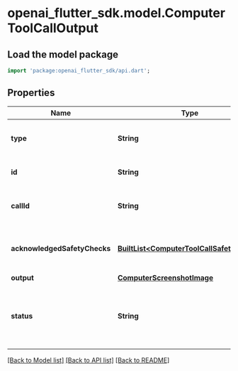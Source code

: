 # openai_flutter_sdk.model.ComputerToolCallOutput

## Load the model package
```dart
import 'package:openai_flutter_sdk/api.dart';
```

## Properties
Name | Type | Description | Notes
------------ | ------------- | ------------- | -------------
**type** | **String** | The type of the computer tool call output. Always `computer_call_output`.  | [default to 'computer_call_output']
**id** | **String** | The ID of the computer tool call output.  | [optional] 
**callId** | **String** | The ID of the computer tool call that produced the output.  | 
**acknowledgedSafetyChecks** | [**BuiltList&lt;ComputerToolCallSafetyCheck&gt;**](ComputerToolCallSafetyCheck.md) | The safety checks reported by the API that have been acknowledged by the  developer.  | [optional] 
**output** | [**ComputerScreenshotImage**](ComputerScreenshotImage.md) |  | 
**status** | **String** | The status of the message input. One of `in_progress`, `completed`, or `incomplete`. Populated when input items are returned via API.  | [optional] 

[[Back to Model list]](../README.md#documentation-for-models) [[Back to API list]](../README.md#documentation-for-api-endpoints) [[Back to README]](../README.md)


